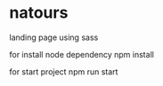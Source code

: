 # natours
landing page using sass

for install node dependency
npm install

for start project 
npm run start
